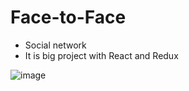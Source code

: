 # Face-to-Face
- Social network
- It is big project with React and Redux

![image](https://user-images.githubusercontent.com/85047120/210929137-4272eb26-267e-4f32-a384-367dfb27289c.jpg)
